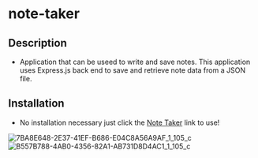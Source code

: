 # note-taker

## Description
* Application that can be useed to write and save notes. This application uses Express.js back end to save and retrieve note data from a JSON file.

## Installation 
* No installation necessary just click the <a href="https://floating-mountain-03397.herokuapp.com/">Note Taker</a> link to use!
 
![7BA8E648-2E37-41EF-B686-E04C8A56A9AF_1_105_c](https://user-images.githubusercontent.com/80868375/126822897-64d17adb-f24d-4da8-9aea-fc57d00afac7.jpeg)
![B557B788-4AB0-4356-82A1-AB731D8D4AC1_1_105_c](https://user-images.githubusercontent.com/80868375/126822905-a761dcaa-b938-46b2-b50a-b6cc91bdf7ed.jpeg)
